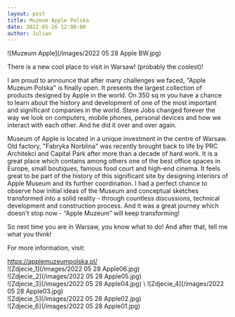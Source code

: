 ```yaml
---
layout: post  
title: Muzeum Apple Polska
date: 2022-05-26 12:00:00
author: Julian
---
```

![Muzeum Apple](/images/2022 05 28 Apple BW.jpg)

<!--excerpt-->

There is a new cool place to visit in Warsaw! (probably the coolest)!

I am proud to announce that after many challenges we faced, "Apple Muzeum Polska" is finally open. It presents the largest collection of products designed by Apple in the world. On 350 sq m you have a chance to learn about the history and development of one of the most important and significant companies in the world. Steve Jobs changed forever the way we look on computers, mobile phones, personal devices and how we interact with each other. And he did it over and over again.

Museum of Apple is located in a unique investment in the centre of Warsaw. Old factory, "Fabryka Norblina" was recently brought back to life by PRC Architekci and Capital Park after more than a decade of hard work. It is a great place which contains among others one of the best office spaces in Europe, small boutiques, famous food court and high-end cinema.
It feels great to be part of the history of this significant site by designing interiors of Apple Museum and its further coordination. I had a perfect chance to observe how initial ideas of the Museum and conceptual sketches transformed into a solid reality - through countless discussions, technical development and construction process. And it was a great journey which doesn't stop now - “Apple Muzeum” will keep transforming!

So next time you are in Warsaw, you know what to do! And after that, tell me what you think!

For more information, visit:

https://applemuzeumpolska.pl/
 \
![Zdjecie_1](/images/2022 05 28 Apple06.jpg)
 \
![Zdjecie_2](/images/2022 05 28 Apple05.jpg)
 \
![Zdjecie_3](/images/2022 05 28 Apple04.jpg)
 \ 
![Zdjecie_4](/images/2022 05 28 Apple03.jpg)
 \
![Zdjecie_5](/images/2022 05 28 Apple02.jpg)
 \
![Zdjecie_6](/images/2022 05 28 Apple01.jpg)
